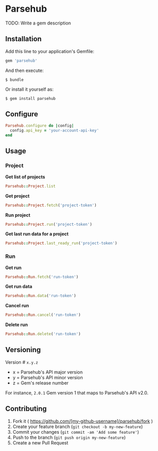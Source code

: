# Parsehub

TODO: Write a gem description

## Installation

Add this line to your application's Gemfile:

```ruby
gem 'parsehub'
```

And then execute:

    $ bundle

Or install it yourself as:

    $ gem install parsehub

## Configure

```ruby
Parsehub.configure do |config|
  config.api_key = 'your-account-api-key'
end
```

## Usage

### Project
**Get list of projects**
```ruby
Parsehub::Project.list
```
**Get project**
```ruby
Parsehub::Project.fetch('project-token')
```
**Run project**
```ruby
Parsehub::Project.run('project-token')
```
**Get last run data for a project**
```ruby
Parsehub::Project.last_ready_run('project-token')
```

### Run
**Get run**
```ruby
Parsehub::Run.fetch('run-token')
```
**Get run data**
```ruby
Parsehub::Run.data('run-token')
```
**Cancel run**
```ruby
Parsehub::Run.cancel('run-token')
```
**Delete run**
```ruby
Parsehub::Run.delete('run-token')
```

## Versioning

Version # `x.y.z`

* x = Parsehub's API major version
* y = Parsehub's API minor version
* z = Gem's release number

For instance, `2.0.1` Gem version 1 that maps to Parsehub's API v2.0.

## Contributing

1. Fork it ( https://github.com/[my-github-username]/parsehub/fork )
2. Create your feature branch (`git checkout -b my-new-feature`)
3. Commit your changes (`git commit -am 'Add some feature'`)
4. Push to the branch (`git push origin my-new-feature`)
5. Create a new Pull Request
